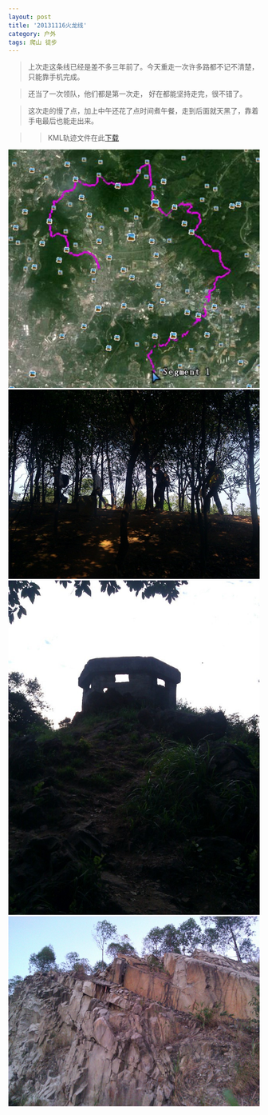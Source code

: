 ```yaml
---
layout: post
title: '20131116火龙线'
category: 户外
tags: 爬山 徒步
---
```


>上次走这条线已经是差不多三年前了。今天重走一次许多路都不记不清楚，只能靠手机完成。

>还当了一次领队，他们都是第一次走， 好在都能坚持走完，很不错了。

>这次走的慢了点，加上中午还花了点时间煮午餐，走到后面就天黑了，靠着手电最后也能走出来。

>>KML轨迹文件在此[下载](/assets/download/20131116_火龙线.zip)

![轨迹图](/assets/images/2013-11/20131116-kml.JPG)
![几个人列队走](/assets/images/2013-11/IMG_20131116_132614.jpeg)
![碉堡](/assets/images/2013-11/IMG_20131116_162455.jpeg)
![采石场](/assets/images/2013-11/IMG_20131116_175329.jpeg)
